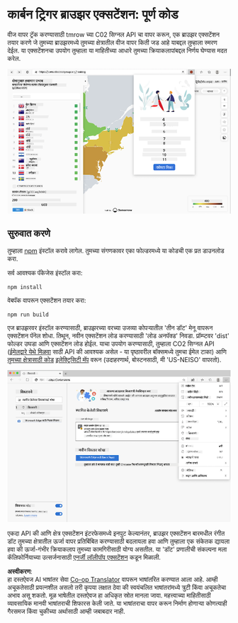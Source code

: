 <!--
CO_OP_TRANSLATOR_METADATA:
{
  "original_hash": "dd58ae1b7707034f055718c1b68bc8de",
  "translation_date": "2025-08-25T23:54:17+00:00",
  "source_file": "5-browser-extension/solution/translation/README.hi.md",
  "language_code": "mr"
}
-->
# कार्बन ट्रिगर ब्राउझर एक्सटेंशन: पूर्ण कोड

वीज वापर ट्रॅक करण्यासाठी tmrow च्या C02 सिग्नल API चा वापर करून, एक ब्राउझर एक्सटेंशन तयार करणे जे तुमच्या ब्राउझरमध्ये तुमच्या क्षेत्रातील वीज वापर किती जड आहे याबद्दल तुम्हाला स्मरण देईल. या एक्सटेंशनचा उपयोग तुम्हाला या माहितीच्या आधारे तुमच्या क्रियाकलापांबद्दल निर्णय घेण्यास मदत करेल.

![एक्सटेंशन स्क्रीनशॉट ](../../../../../translated_images/extension-screenshot.0e7f5bfa110e92e3875e1bc9405edd45a3d2e02963e48900adb91926a62a5807.mr.png)

## सुरुवात करणे

तुम्हाला [npm](https://npmjs.com) इंस्टॉल करावे लागेल. तुमच्या संगणकावर एका फोल्डरमध्ये या कोडची एक प्रत डाउनलोड करा.

सर्व आवश्यक पॅकेजेस इंस्टॉल करा:

```
npm install
```

वेबपॅक वापरून एक्सटेंशन तयार करा:

```
npm run build
```

एज ब्राउझरवर इंस्टॉल करण्यासाठी, ब्राउझरच्या वरच्या उजव्या कोपऱ्यातील 'तीन डॉट' मेनू वापरून एक्सटेंशन पॅनेल शोधा. तिथून, नवीन एक्सटेंशन लोड करण्यासाठी 'लोड अनपॅक्ड' निवडा. प्रॉम्प्टवर 'dist' फोल्डर उघडा आणि एक्सटेंशन लोड होईल. याचा उपयोग करण्यासाठी, तुम्हाला CO2 सिग्नल API ([ईमेलद्वारे येथे मिळवा](https://www.co2signal.com/) साठी API की आवश्यक असेल - या पृष्ठावरील बॉक्समध्ये तुमचा ईमेल टाका) आणि [तुमच्या क्षेत्रासाठी कोड](http://api.electricitymap.org/v3/zones) [इलेक्ट्रिसिटी मॅप](https://www.electricitymap.org/map) वरून (उदाहरणार्थ, बोस्टनसाठी, मी 'US-NEISO' वापरतो).

![installing](../../../../../translated_images/install-on-edge.78634f02842c48283726c531998679a6f03a45556b2ee99d8ff231fe41446324.mr.png)

एकदा API की आणि क्षेत्र एक्सटेंशन इंटरफेसमध्ये इनपुट केल्यानंतर, ब्राउझर एक्सटेंशन बारमधील रंगीत डॉट तुमच्या क्षेत्रातील ऊर्जा वापर प्रतिबिंबित करण्यासाठी बदलायला हवा आणि तुम्हाला एक संकेतक द्यायला हवा की ऊर्जा-गंभीर क्रियाकलाप तुमच्या कामगिरीसाठी योग्य असतील. या 'डॉट' प्रणालीची संकल्पना मला कॅलिफोर्नियाच्या उत्सर्जनासाठी [एनर्जी लॉलीपॉप एक्सटेंशन](https://energylollipop.com/) कडून मिळाली.

**अस्वीकरण**:  
हा दस्तऐवज AI भाषांतर सेवा [Co-op Translator](https://github.com/Azure/co-op-translator) वापरून भाषांतरित करण्यात आला आहे. आम्ही अचूकतेसाठी प्रयत्नशील असलो तरी कृपया लक्षात ठेवा की स्वयंचलित भाषांतरांमध्ये त्रुटी किंवा अचूकतेचा अभाव असू शकतो. मूळ भाषेतील दस्तऐवज हा अधिकृत स्रोत मानला जावा. महत्त्वाच्या माहितीसाठी व्यावसायिक मानवी भाषांतराची शिफारस केली जाते. या भाषांतराचा वापर करून निर्माण होणाऱ्या कोणत्याही गैरसमज किंवा चुकीच्या अर्थासाठी आम्ही जबाबदार नाही.
